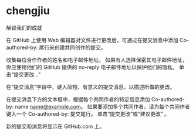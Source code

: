 # chengjiu
解锁我们的成就

在 GitHub 上使用 Web 编辑器对文件进行更改后，可通过在提交消息中添加 Co-authored-by: 尾行来创建共同创作的提交。

收集每位合作作者的姓名和电子邮件地址。 如果有人选择保密其电子邮件地址，你应使用他们的 GitHub 提供的 no-reply 电子邮件地址以保护他们的隐私。
单击“提交更改...”

在“提交消息”字段中，键入简短、有意义的提交消息，以描述所做的更改。

在提交消息下方的文本框中，根据每个共同作者的特定信息添加 Co-authored-by: name <name@example.com>。 如果要添加多个共同作者，请为每个共同作者键入一个 Co-authored-by: 提交尾行。
单击“提交更改”或“建议更改” 。

新的提交和消息将显示在 GitHub.com 上。
